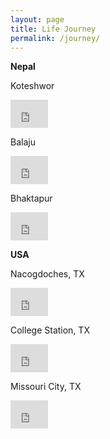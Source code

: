 ```yaml
---
layout: page
title: Life Journey
permalink: /journey/
---
```


**Nepal**

Koteshwor
<iframe src="https://www.google.com/maps/embed?pb=!1m18!1m12!1m3!1d3533.302202467841!2d85.33606231067336!3d27.67705317610068!2m3!1f0!2f0!3f0!3m2!1i1024!2i768!4f13.1!3m3!1m2!1s0x39eb19ebe39f6a6f%3A0xcba5db59aadb5778!2sManakamana%20English%20Boarding%20School!5e0!3m2!1sen!2sus!4v1688968930068!5m2!1sen!2sus" width="60" height="45" style="border:0;" allowfullscreen="" loading="lazy" referrerpolicy="no-referrer-when-downgrade"></iframe>

Balaju
<iframe src="https://www.google.com/maps/embed?pb=!1m18!1m12!1m3!1d2559.283445327008!2d85.30298784837363!3d27.7526325496954!2m3!1f0!2f0!3f0!3m2!1i1024!2i768!4f13.1!3m3!1m2!1s0x39eb1f32a3f45e09%3A0x95adeb3f84f98c0b!2sMahadev%20Temple!5e0!3m2!1sen!2sus!4v1688969157087!5m2!1sen!2sus" width="60" height="45" style="border:0;" allowfullscreen="" loading="lazy" referrerpolicy="no-referrer-when-downgrade"></iframe>

Bhaktapur
<iframe src="https://www.google.com/maps/embed?pb=!1m18!1m12!1m3!1d3533.42168003989!2d85.41501001067324!3d27.673359076102862!2m3!1f0!2f0!3f0!3m2!1i1024!2i768!4f13.1!3m3!1m2!1s0x39eb1aa2babeb1db%3A0x45c7ae5da09c972a!2sSainik%20Awasiya%20Mahavidyalaya%20-%20Bhaktapur!5e0!3m2!1sen!2sus!4v1688969178310!5m2!1sen!2sus" width="60" height="45" style="border:0;" allowfullscreen="" loading="lazy" referrerpolicy="no-referrer-when-downgrade"></iframe>

**USA**

Nacogdoches, TX
   <iframe src="https://www.google.com/maps/embed?pb=!1m18!1m12!1m3!1d3397.5535742075194!2d-94.65110098916301!3d31.618690274061326!2m3!1f0!2f0!3f0!3m2!1i1024!2i768!4f13.1!3m3!1m2!1s0x86378bc680c3fd69%3A0xbfe46494e12dc28b!2sCole%20STEM%20Building!5e0!3m2!1sen!2sus!4v1688968825133!5m2!1sen!2sus" width="60" height="45" style="border:0;" allowfullscreen="" loading="lazy" referrerpolicy="no-referrer-when-downgrade"></iframe>
   
College Station, TX
<iframe src="https://www.google.com/maps/embed?pb=!1m18!1m12!1m3!1d3433.637670594505!2d-96.34116328920658!3d30.615981574535013!2m3!1f0!2f0!3f0!3m2!1i1024!2i768!4f13.1!3m3!1m2!1s0x8646839091287d11%3A0x600e4f823ab1cb17!2sPeterson%20Building%20(PETR)!5e0!3m2!1sen!2sus!4v1688968879303!5m2!1sen!2sus" width="60" height="45" style="border:0;" allowfullscreen="" loading="lazy" referrerpolicy="no-referrer-when-downgrade"></iframe>

Missouri City, TX
<iframe src="https://www.google.com/maps/embed?pb=!1m18!1m12!1m3!1d3470.371753488199!2d-95.52520958925078!3d29.563784975065523!2m3!1f0!2f0!3f0!3m2!1i1024!2i768!4f13.1!3m3!1m2!1s0x8640ef2128dfa601%3A0xd8af9006aa602d3b!2s1543%20Mateer%20Manor%20Ct%2C%20Missouri%20City%2C%20TX%2077459!5e0!3m2!1sen!2sus!4v1688968899526!5m2!1sen!2sus" width="60" height="45" style="border:0;" allowfullscreen="" loading="lazy" referrerpolicy="no-referrer-when-downgrade"></iframe>

